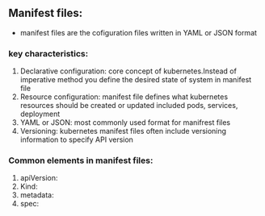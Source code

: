 ## Manifest files:
- manifest files are the cofiguration files written in YAML or JSON format
 ### key characteristics:
 1. Declarative configuration: core concept of kubernetes.Instead of imperative method you define the desired state of system in manifest file
 2. Resource configuration: manifest file defines what kubernetes resources should be created or updated included pods, services, deployment
 3. YAML or JSON: most commonly used format for manifrest files
 4. Versioning: kubernetes manifest files often include versioning information to specify API version
### Common elements in manifest files:
 1. apiVersion:
 2. Kind:
 3. metadata:
 4. spec:
